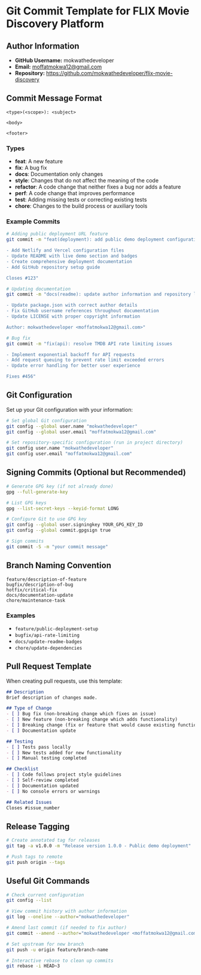 # Git Commit Template for FLIX Movie Discovery Platform

## Author Information
- **GitHub Username:** mokwathedeveloper
- **Email:** moffatmokwa12@gmail.com
- **Repository:** https://github.com/mokwathedeveloper/flix-movie-discovery

## Commit Message Format

```
<type>(<scope>): <subject>

<body>

<footer>
```

### Types
- **feat**: A new feature
- **fix**: A bug fix
- **docs**: Documentation only changes
- **style**: Changes that do not affect the meaning of the code
- **refactor**: A code change that neither fixes a bug nor adds a feature
- **perf**: A code change that improves performance
- **test**: Adding missing tests or correcting existing tests
- **chore**: Changes to the build process or auxiliary tools

### Example Commits

```bash
# Adding public deployment URL feature
git commit -m "feat(deployment): add public demo deployment configuration

- Add Netlify and Vercel configuration files
- Update README with live demo section and badges
- Create comprehensive deployment documentation
- Add GitHub repository setup guide

Closes #123"

# Updating documentation
git commit -m "docs(readme): update author information and repository links

- Update package.json with correct author details
- Fix GitHub username references throughout documentation
- Update LICENSE with proper copyright information

Author: mokwathedeveloper <moffatmokwa12@gmail.com>"

# Bug fix
git commit -m "fix(api): resolve TMDB API rate limiting issues

- Implement exponential backoff for API requests
- Add request queuing to prevent rate limit exceeded errors
- Update error handling for better user experience

Fixes #456"
```

## Git Configuration

Set up your Git configuration with your information:

```bash
# Set global Git configuration
git config --global user.name "mokwathedeveloper"
git config --global user.email "moffatmokwa12@gmail.com"

# Set repository-specific configuration (run in project directory)
git config user.name "mokwathedeveloper"
git config user.email "moffatmokwa12@gmail.com"
```

## Signing Commits (Optional but Recommended)

```bash
# Generate GPG key (if not already done)
gpg --full-generate-key

# List GPG keys
gpg --list-secret-keys --keyid-format LONG

# Configure Git to use GPG key
git config --global user.signingkey YOUR_GPG_KEY_ID
git config --global commit.gpgsign true

# Sign commits
git commit -S -m "your commit message"
```

## Branch Naming Convention

```
feature/description-of-feature
bugfix/description-of-bug
hotfix/critical-fix
docs/documentation-update
chore/maintenance-task
```

### Examples
- `feature/public-deployment-setup`
- `bugfix/api-rate-limiting`
- `docs/update-readme-badges`
- `chore/update-dependencies`

## Pull Request Template

When creating pull requests, use this template:

```markdown
## Description
Brief description of changes made.

## Type of Change
- [ ] Bug fix (non-breaking change which fixes an issue)
- [ ] New feature (non-breaking change which adds functionality)
- [ ] Breaking change (fix or feature that would cause existing functionality to not work as expected)
- [ ] Documentation update

## Testing
- [ ] Tests pass locally
- [ ] New tests added for new functionality
- [ ] Manual testing completed

## Checklist
- [ ] Code follows project style guidelines
- [ ] Self-review completed
- [ ] Documentation updated
- [ ] No console errors or warnings

## Related Issues
Closes #issue_number
```

## Release Tagging

```bash
# Create annotated tag for releases
git tag -a v1.0.0 -m "Release version 1.0.0 - Public demo deployment"

# Push tags to remote
git push origin --tags
```

## Useful Git Commands

```bash
# Check current configuration
git config --list

# View commit history with author information
git log --oneline --author="mokwathedeveloper"

# Amend last commit (if needed to fix author)
git commit --amend --author="mokwathedeveloper <moffatmokwa12@gmail.com>"

# Set upstream for new branch
git push -u origin feature/branch-name

# Interactive rebase to clean up commits
git rebase -i HEAD~3
```
